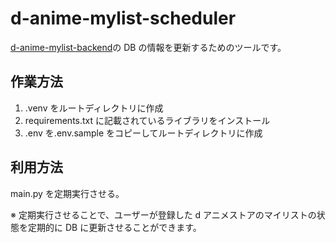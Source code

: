 # d-anime-mylist-scheduler

[d-anime-mylist-backend](https://github.com/OHMORIYUSUKE/d-anime-mylist-backend)の DB の情報を更新するためのツールです。

## 作業方法

1. .venv をルートディレクトリに作成
2. requirements.txt に記載されているライブラリをインストール
3. .env を.env.sample をコピーしてルートディレクトリに作成

## 利用方法

main.py を定期実行させる。

※ 定期実行させることで、ユーザーが登録した d アニメストアのマイリストの状態を定期的に DB に更新させることができます。
